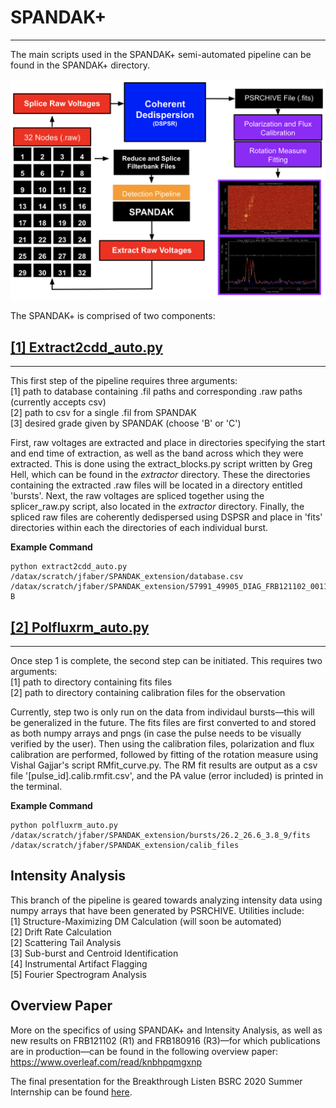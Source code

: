 # SPANDAK+
-----------------
The main scripts used in the SPANDAK+ semi-automated pipeline can be found in the SPANDAK+ directory.

![Flow Graph](spandak+.png)

The SPANDAK+ is comprised of two components:

## [[1] Extract2cdd_auto.py](./extract2cdd_auto.py)
-----------------

This first step of the pipeline requires three arguments:<br/>
[1] path to database containing .fil paths and corresponding .raw paths (currently accepts csv)<br/>
[2] path to csv for a single .fil from SPANDAK<br/>
[3] desired grade given by SPANDAK (choose 'B' or 'C')<br/>

First, raw voltages are extracted and place in directories specifying the start and end time of extraction, as well as the band across which they were extracted. This is done using the extract_blocks.py script written by Greg Hell, which can be found in the *extractor* directory. These the directories containing the extracted .raw files will be located in a directory entitled 'bursts'. Next, the raw voltages are spliced together using the splicer_raw.py script, also located in the *extractor* directory. Finally, the spliced raw files are coherently dedispersed using DSPSR and place in 'fits' directories within each the directories of each individual burst.

**Example Command** 
```
python extract2cdd_auto.py /datax/scratch/jfaber/SPANDAK_extension/database.csv /datax/scratch/jfaber/SPANDAK_extension/57991_49905_DIAG_FRB121102_0011.csv B
```

## [[2] Polfluxrm_auto.py](./polfluxrm_auto.py)
-----------------
Once step 1 is complete, the second step can be initiated. This requires two arguments:<br/>
[1] path to directory containing fits files<br/>
[2] path to directory containing calibration files for the observation<br/>

Currently, step two is only run on the data from individaul bursts—this will be generalized in the future. The fits files are first converted to and stored as both numpy arrays and pngs (in case the pulse needs to be visually verified by the user). Then using the calibration files, polarization and flux calibration are performed, followed by fitting of the rotation measure using Vishal Gajjar's script RMfit_curve.py. The RM fit results are output as a csv file '[pulse_id].calib.rmfit.csv', and the PA value (error included) is printed in the terminal.

**Example Command** 
```
python polfluxrm_auto.py /datax/scratch/jfaber/SPANDAK_extension/bursts/26.2_26.6_3.8_9/fits /datax/scratch/jfaber/SPANDAK_extension/calib_files
```
## Intensity Analysis

This branch of the pipeline is geared towards analyzing intensity data using numpy arrays that have been generated by PSRCHIVE. Utilities include:<br/>
[1] Structure-Maximizing DM Calculation (will soon be automated)<br/>
[2] Drift Rate Calculation<br/>
[2] Scattering Tail Analysis<br/>
[3] Sub-burst and Centroid Identification<br/>
[4] Instrumental Artifact Flagging<br/>
[5] Fourier Spectrogram Analysis<br/>

## Overview Paper

More on the specifics of using SPANDAK+ and Intensity Analysis, as well as new results on FRB121102 (R1) and FRB180916 (R3)—for which publications are in production—can be found in the following overview paper: https://www.overleaf.com/read/knbhpqmgxnp

The final presentation for the Breakthrough Listen BSRC 2020 Summer Internship can be found [here](./Breakthrough_Listen_Final_Presentation.pdf).

